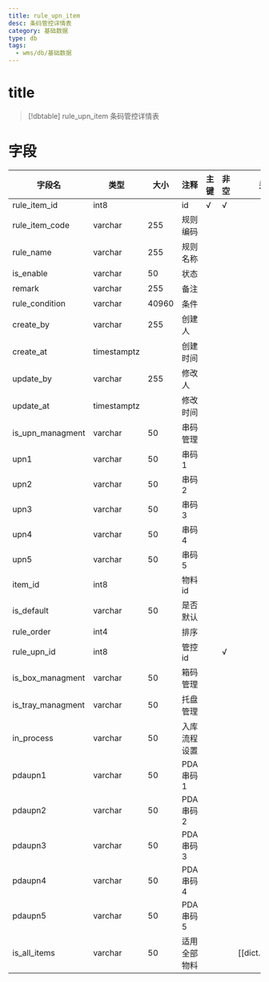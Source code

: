 ```yaml
---
title: rule_upn_item
desc: 条码管控详情表
category: 基础数据
type: db
tags:
  - wms/db/基础数据
---
```


# title
>[!dbtable] rule_upn_item
> 条码管控详情表

# 字段
| 字段名 | 类型 | 大小 | 注释 | 主键 | 非空 | 关联 |
| --- | --- | --- | --- | --- | --- | --- |
| rule_item_id | int8 |  | id | √ | √ |  |
| rule_item_code | varchar | 255 | 规则编码 |  |  |  |
| rule_name | varchar | 255 | 规则名称 |  |  |  |
| is_enable | varchar | 50 | 状态 |  |  |  |
| remark | varchar | 255 | 备注 |  |  |  |
| rule_condition | varchar | 40960 | 条件 |  |  |  |
| create_by | varchar | 255 | 创建人 |  |  |  |
| create_at | timestamptz |  | 创建时间 |  |  |  |
| update_by | varchar | 255 | 修改人 |  |  |  |
| update_at | timestamptz |  | 修改时间 |  |  |  |
| is_upn_managment | varchar | 50 | 串码管理 |  |  |  |
| upn1 | varchar | 50 | 串码1 |  |  |  |
| upn2 | varchar | 50 | 串码2 |  |  |  |
| upn3 | varchar | 50 | 串码3 |  |  |  |
| upn4 | varchar | 50 | 串码4 |  |  |  |
| upn5 | varchar | 50 | 串码5 |  |  |  |
| item_id | int8 |  | 物料id |  |  |  |
| is_default | varchar | 50 | 是否默认 |  |  |  |
| rule_order | int4 |  | 排序 |  |  |  |
| rule_upn_id | int8 |  | 管控id |  | √ |  |
| is_box_managment | varchar | 50 | 箱码管理 |  |  |  |
| is_tray_managment | varchar | 50 | 托盘管理 |  |  |  |
| in_process | varchar | 50 | 入库流程设置 |  |  |  |
| pdaupn1 | varchar | 50 | PDA串码1 |  |  |  |
| pdaupn2 | varchar | 50 | PDA串码2 |  |  |  |
| pdaupn3 | varchar | 50 | PDA串码3 |  |  |  |
| pdaupn4 | varchar | 50 | PDA串码4 |  |  |  |
| pdaupn5 | varchar | 50 | PDA串码5 |  |  |  |
| is_all_items | varchar | 50 | 适用全部物料 |  |  | [[dict.YESNO]] |

